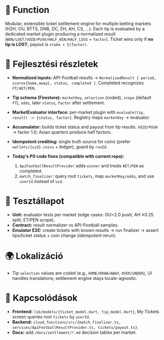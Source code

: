 # 🎯 Function

Modular, extensible ticket settlement engine for multiple betting markets (H2H, OU, BTTS, DNB, DC, EH, AH, CS, …). Each tip is evaluated by a dedicated market plugin producing a normalized result (`WON/LOST/VOID/PUSH/HALF_WIN/HALF_LOSS` + `factor`). Ticket wins only if **no tip is LOST**; payout is `stake × ∏(factor)`.

# 🧠 Fejlesztési részletek

* **Normalized inputs:** API-Football results → `NormalizedResult { period, scores{home,away}, status, completed }`. Completed recognizes `FT/AET/PEN`.
* **Tip schema (Firestore):** `marketKey`, `selection` (coded), `scope` (default `FT`), `odds`, later `status`, `factor` after settlement.
* **MarketEvaluator interface:** per-market plugin with `evaluate(tip, result) -> {status, factor}`. Registry maps `marketKey` → evaluator.
* **Accumulator:** builds ticket status and payout from tip results. `VOID/PUSH` → factor 1.0; Asian quarters produce half factors.
* **Idempotent crediting:** single truth source for coins (prefer `wallets/{uid}.coins` + ledger), guard by `runId`.
* **Today’s P0 code fixes (compatible with current repo):**

  1. `ApiFootballResultProvider` adds `winner` and treats `AET/PEN` as completed.
  2. `match_finalizer`: query root `tickets`, map `marketKey/odds`, and use `userId` instead of `uid`.

# 🧪 Tesztállapot

* **Unit:** evaluator tests per market (edge cases: OU=2.0 push; AH ±0.25 split; ET/PEN scope).
* **Contract:** result normalizer vs API-Football samples.
* **Emulator E2E:** create tickets with known results → run finalizer → assert tips/ticket status + coin change (idempotent rerun).

# 🌍 Lokalizáció

* Tip `selection` values are coded (e.g., `HOME/DRAW/AWAY`, `OVER/UNDER`), UI handles translations; settlement engine stays locale-agnostic.

# 📎 Kapcsolódások

* **Frontend:** `lib/models/{ticket_model.dart, tip_model.dart}`, My Tickets screen queries root `tickets` by `userId`.
* **Backend:** `cloud_functions/src/{match_finalizer.ts, services/ApiFootballResultProvider.ts, tickets/payout.ts}`.
* **Docs:** add `/docs/settlement/*.md` decision tables per market.
